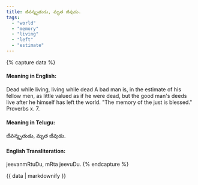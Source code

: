 ```yaml
---
title: జీవన్మృతుడు, మృత జీవుడు.
tags:
  - "world"
  - "memory"
  - "living"
  - "left"
  - "estimate"
---
```


{% capture data %}
#### Meaning in English:
Dead while living, living while dead
A bad man is, in the estimate of his fellow men, as little valued as if he were dead, but the good man's deeds live after he himself has left the world.
"The memory of the just is blessed." Proverbs x. 7.

#### Meaning in Telugu:
జీవన్మృతుడు, మృత జీవుడు.

#### English Transliteration:
jeevanmRtuDu, mRta jeevuDu.
{% endcapture %}

<div class="notice">{{ data | markdownify }}</div>

